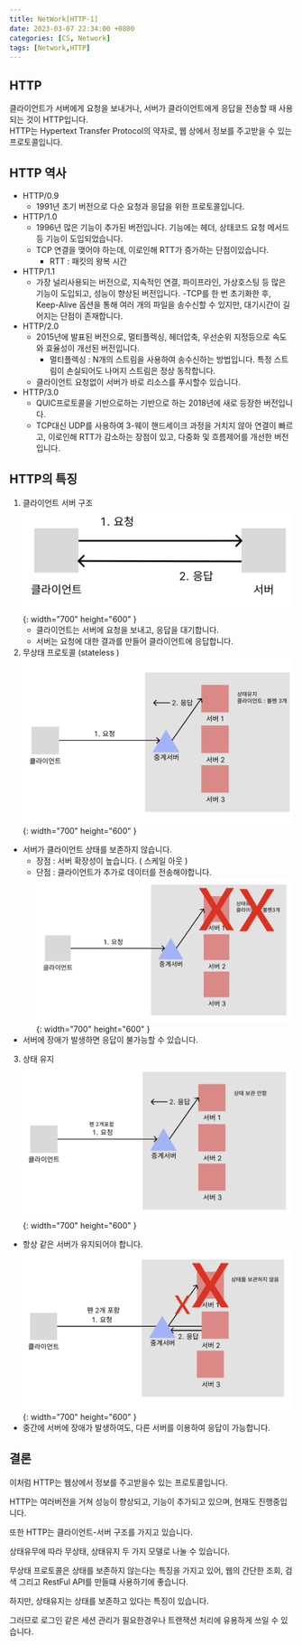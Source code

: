 ```yaml
---
title: NetWork[HTTP-1]
date: 2023-03-07 22:34:00 +0800
categories: [CS, Network]
tags: [Network,HTTP]
---
```


## HTTP
클라이언트가 서버에게 요청을 보내거나, 서버가 클라이언트에게 응답을 전송할 때 사용되는 것이 HTTP입니다.<br/>
HTTP는 Hypertext Transfer Protocol의 약자로, 웹 상에서 정보를 주고받을 수 있는 프로토콜입니다.<br/>

## HTTP 역사
 - HTTP/0.9
    - 1991년 초기 버전으로 다순 요청과 응답을 위한 프로토콜입니다.
 - HTTP/1.0
    - 1996년 많은 기능이 추가된 버전입니다. 기능에는 헤더, 상태코드 요청 메서드등 기능이 도입되었습니다.
    - TCP 연결을 맺어야 하는데, 이로인해 RTT가 증가하는 단점이있습니다.
        - RTT : 패킷의 왕복 시간
 - HTTP/1.1
    - 가장 널리사용되는 버전으로, 지속적인 연결, 파이프라인, 가상호스팅 등 많은 기능이 도입되고, 성능이 향상된 버전입니다.
    -TCP를 한 번 초기화한 후, Keep-Alive 옵션을 통해 여러 개의 파일을 송수신할 수 있지만, 대기시간이 길어지는 단점이 존재합니다.
 - HTTP/2.0
    - 2015년에 발표된 버전으로, 멀티플렉싱, 헤더압축, 우선순위 지정등으로 속도와 효율성이 개선된 버전입니다.
        - 멀티플렉싱 : N개의 스트림을 사용하여 송수신하는 방법입니다. 특정 스트림이 손실되어도 나머지 스트림은 정상 동작합니다.
    - 클라이언트 요청없이 서버가 바로 리소스를 푸시할수 있습니다.
 - HTTP/3.0
    - QUIC프로토콜을 기반으로하는 기반으로 하는 2018년에 새로 등장한 버전입니다. 
    - TCP대신 UDP를 사용하여 3-웨이 핸드세이크 과정을 거치지 않아 연결이 빠르고, 이로인해 RTT가 감소하는 장점이 있고, 다중화 및 흐름제어를 개선한 버전입니다.

## HTTP의 특징
1. 클라이언트 서버 구조
 ![http-network-basic-client-server-png](/assets/img/spring/http-network-basic-client-server.png){: width="700" height="600" }<br/>
    - 클라이언트는 서버에 요청을 보내고, 응답을 대기합니다.
    - 서버는 요청에 대한 결과를 만들어 클라이언트에 응답합니다.
2. 무상태 프로토콜 (stateless )
 ![http-network-basic-clien-server-stateful-png](/assets/img/spring/http-network-basic-clien-server-stateful.png){: width="700" height="600" }<br/>
- 서버가 클라이언트 상태를 보존하지 않습니다.
    - 장점 : 서버 확장성이 높습니다. ( 스케일 아웃 )
    - 단점 : 클라이언트가 추가로 데이터를 전송해야합니다.
![http-network-basic-client-server-stateful-fail-png](/assets/img/spring/http-network-basic-client-server-stateful-fail.png){: width="700" height="600" }<br/>
- 서버에 장애가 발생하면 응답이 불가능할 수 있습니다.

3. 상태 유지
 ![http-network-basic-client-server-stateless-png](/assets/img/spring/http-network-basic-client-server-stateless.png){: width="700" height="600" }<br/>
- 항상 같은 서버가 유지되어야 합니다.
 ![http-network-basic-client-server-stateless-fail-png](/assets/img/spring/http-network-basic-client-server-stateless-fail.png){: width="700" height="600" }<br/>
- 중간에 서버에 장애가 발생하여도, 다른 서버를 이용하여 응답이 가능합니다.

## 결론
이처럼 HTTP는 웹상에서 정보를 주고받을수 있는 프로토콜입니다.  

HTTP는 여러버전을 거쳐 성능이 향상되고, 기능이 추가되고 있으며, 현재도 진행중입니다.  

또한 HTTP는 클라이언트-서버 구조를 가지고 있습니다.  

상태유무에 따라 무상태, 상태유지 두 가지 모델로 나눌 수 있습니다.

무상태 프로토콜은 상태를 보존하지 않는다는 특징을 가지고 있어, 웹의 간단한 조회, 검색 그리고 RestFul API를 만들떄 사용하기에 좋습니다.    

하지만, 상태유지는 상태를 보존하고 있다는 특징이 있습니다.     

그러므로 로그인 같은 세션 관리가 필요한경우나 트랜잭션 처리에 유용하게 쓰일 수 있습니다.
